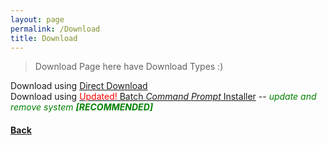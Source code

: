 ```yaml
---
layout: page
permalink: /Download
title: Download
---
```


> Download Page here have Download Types :)

Download using <a onclick="Thanks('bini')" href="Assets/Downloads/Minecraft_Java_Server.bat">Direct Download</a>\
Download using <a onclick="Thanks('bii')" href="Assets/Downloads/Minecraft_Server_Menu_Installer.bat"><span style="color: red;">Updated!</span> Batch _Command Prompt_ Installer</a> -- <i style="color: green;">update and remove system <b>[RECOMMENDED]</b></i>

<!-- Download using <a onclick="Thanks('bii')" href="Assets/Downloads/Minecraft_Server_Menu_Installer.bat"><span style="color: red;">NEW!</span> exe _Executer_ Installer</a> -- <i style="color: green;">update and remove system <b>[RECOMMENDED]</b></i>
-->
<h4><a href=".">Back</a></h4>

<script>
    function Thanks(protocol) {
        setTimeout(function() {
            window.location.href = `Thanks?tp=${protocol}`
        }, 1000);
    }
</script>
